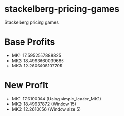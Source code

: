 # stackelberg-pricing-games

Stackelberg pricing games

# Base Profits

- MK1: 17.5952557888825
- MK2: 18.4993660039686
- MK3: 12.2606605197795

# New Profit

- MK1: 17.6190364 (Using simple_leader_MK1)
- MK2: 18.49937872 (Window 15)
- MK3: 12.2610056 (Window size 5)
